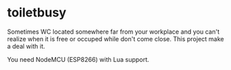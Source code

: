 # toiletbusy

Sometimes WC located somewhere far from your workplace and you can't realize when it is free or occuped while don't come close.
This project make a deal with it.

You need NodeMCU (ESP8266) with Lua support. 
